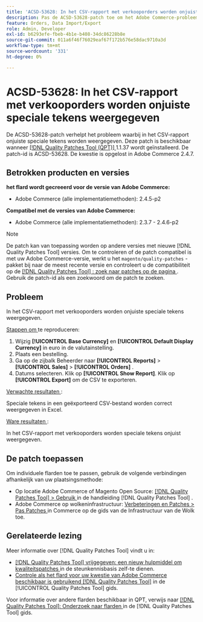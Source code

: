 ```yaml
---
title: 'ACSD-53628: In het CSV-rapport met verkooporders worden onjuiste speciale tekens weergegeven'
description: Pas de ACSD-53628-patch toe om het Adobe Commerce-probleem op te lossen, waarbij in het CSV-rapport onjuiste speciale tekens worden weergegeven.
feature: Orders, Data Import/Export
role: Admin, Developer
exl-id: b6293efe-fbeb-4b1e-b408-34dc86228b8e
source-git-commit: 011a6f46f76029eaf67f172b576e58dac9710a3d
workflow-type: tm+mt
source-wordcount: '331'
ht-degree: 0%

---
```


# ACSD-53628: In het CSV-rapport met verkooporders worden onjuiste speciale tekens weergegeven

De ACSD-53628-patch verhelpt het probleem waarbij in het CSV-rapport onjuiste speciale tekens worden weergegeven. Deze patch is beschikbaar wanneer [[!DNL Quality Patches Tool (QPT)] ](https://experienceleague.adobe.com/en/docs/commerce-operations/tools/quality-patches-tool/quality-patches-tool-to-self-serve-quality-patches) 1.1.37 wordt geïnstalleerd. De patch-id is ACSD-53628. De kwestie is opgelost in Adobe Commerce 2.4.7.

## Betrokken producten en versies

**het flard wordt gecreeerd voor de versie van Adobe Commerce:**

* Adobe Commerce (alle implementatiemethoden): 2.4.5-p2

**Compatibel met de versies van Adobe Commerce:**

* Adobe Commerce (alle implementatiemethoden): 2.3.7 - 2.4.6-p2

>[!NOTE]
>
>De patch kan van toepassing worden op andere versies met nieuwe [!DNL Quality Patches Tool] versies. Om te controleren of de patch compatibel is met uw Adobe Commerce-versie, werkt u het `magento/quality-patches` -pakket bij naar de meest recente versie en controleert u de compatibiliteit op de [[!DNL Quality Patches Tool] : zoek naar patches op de pagina ](https://experienceleague.adobe.com/tools/commerce-quality-patches/index.html) . Gebruik de patch-id als een zoekwoord om de patch te zoeken.

## Probleem

In het CSV-rapport met verkooporders worden onjuiste speciale tekens weergegeven.

<u> Stappen om </u> te reproduceren:

1. Wijzig **[!UICONTROL Base Currency]** en **[!UICONTROL Default Display Currency]** in euro in de valutainstelling.
1. Plaats een bestelling.
1. Ga op de zijbalk Beheerder naar **[!UICONTROL Reports]** > **[!UICONTROL Sales]** > **[!UICONTROL Orders]** .
1. Datums selecteren. Klik op **[!UICONTROL Show Report]**. Klik op **[!UICONTROL Export]** om de CSV te exporteren.

<u> Verwachte resultaten </u>:

Speciale tekens in een geëxporteerd CSV-bestand worden correct weergegeven in Excel.

<u> Ware resultaten </u>:

In het CSV-rapport met verkooporders worden speciale tekens onjuist weergegeven.


## De patch toepassen

Om individuele flarden toe te passen, gebruik de volgende verbindingen afhankelijk van uw plaatsingsmethode:

* Op locatie Adobe Commerce of Magento Open Source: [[!DNL Quality Patches Tool] > Gebruik ](/help/tools/quality-patches-tool/usage.md) in de handleiding [!DNL Quality Patches Tool] .
* Adobe Commerce op wolkeninfrastructuur: [ Verbeteringen en Patches > Pas Patches ](https://experienceleague.adobe.com/docs/commerce-cloud-service/user-guide/develop/upgrade/apply-patches.html) in Commerce op de gids van de Infrastructuur van de Wolk toe.

## Gerelateerde lezing

Meer informatie over [!DNL Quality Patches Tool] vindt u in:

* [[!DNL Quality Patches Tool]  vrijgegeven: een nieuw hulpmiddel om kwaliteitspatches ](https://experienceleague.adobe.com/en/docs/commerce-operations/tools/quality-patches-tool/quality-patches-tool-to-self-serve-quality-patches) in de steunkennisbasis zelf-te dienen.
* [ Controle als het flard voor uw kwestie van Adobe Commerce beschikbaar is gebruikend  [!DNL Quality Patches Tool]](/help/tools/quality-patches-tool/patches-available-in-qpt/check-patch-for-magento-issue-with-magento-quality-patches.md) in de [!UICONTROL Quality Patches Tool] gids.


Voor informatie over andere flarden beschikbaar in QPT, verwijs naar [[!DNL Quality Patches Tool]: Onderzoek naar flarden ](https://experienceleague.adobe.com/tools/commerce-quality-patches/index.html) in de [!DNL Quality Patches Tool] gids.
